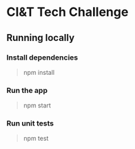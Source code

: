 # CI&T Tech Challenge

## Running locally

### Install dependencies

> npm install

### Run the app

> npm start

### Run unit tests

> npm test
